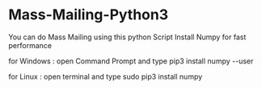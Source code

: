 # Mass-Mailing-Python3
You can do Mass Mailing using this python Script
Install Numpy for fast performance

for Windows : open Command Prompt and type
              pip3 install numpy --user
              
for Linux : open terminal and type
              sudo pip3 install numpy
